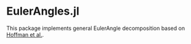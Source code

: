 # EulerAngles.jl

This package implements general EulerAngle decomposition based on [Hoffman et al.](https://doi.org/10.1063/1.1666011). 
